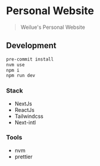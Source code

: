 # Personal Website

> Weilue's Personal Website

## Development

```bash
pre-commit install
nvm use
npm i
npm run dev
```

### Stack

- NextJs
- ReactJs
- Tailwindcss
- Next-intl

### Tools

- nvm
- prettier
